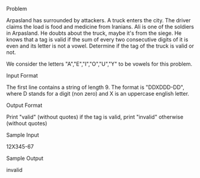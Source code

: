 Problem

Arpasland has surrounded by attackers. A truck enters the city. The driver claims the load is food and medicine from Iranians. Ali is one of the soldiers in Arpasland. He doubts about the truck, maybe it's from the siege. He knows that a tag is valid if the sum of every two consecutive digits of it is even and its letter is not a vowel. Determine if the tag of the truck is valid or not.

We consider the letters "A","E","I","O","U","Y" to be vowels for this problem.

Input Format

The first line contains a string of length 9. The format is "DDXDDD-DD", where D stands for a digit (non zero) and X is an uppercase english letter.

Output Format

Print "valid" (without quotes) if the tag is valid, print "invalid" otherwise (without quotes)


Sample Input

12X345-67


Sample Output

invalid
